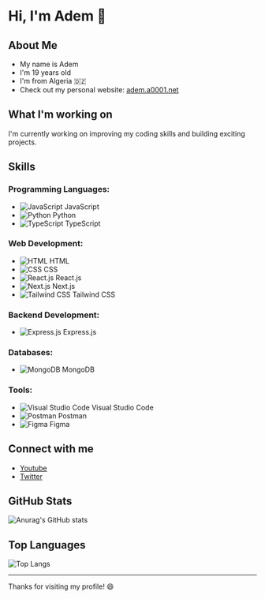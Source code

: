 # Hi, I'm Adem 👋
## About Me

*   My name is Adem
*   I'm 19 years old
*   I'm from Algeria 🇩🇿
*   Check out my personal website: [adem.a0001.net](https://adem.a0001.net)

## What I'm working on

<!-- Add information about your current projects here -->
I'm currently working on improving my coding skills and building exciting projects.

## Skills

### Programming Languages:
*   ![JavaScript](https://img.shields.io/badge/-JavaScript-F7DF1E?logo=javascript&logoColor=black) JavaScript
*   ![Python](https://img.shields.io/badge/-Python-3776AB?logo=python&logoColor=white) Python
*   ![TypeScript](https://img.shields.io/badge/-TypeScript-3178C6?logo=typescript&logoColor=white) TypeScript

### Web Development:
*   ![HTML](https://img.shields.io/badge/-HTML-E34F26?logo=html5&logoColor=white) HTML
*   ![CSS](https://img.shields.io/badge/-CSS-1572B6?logo=css3&logoColor=white) CSS
*   ![React.js](https://img.shields.io/badge/-React.js-61DAFB?logo=react&logoColor=black) React.js
*   ![Next.js](https://img.shields.io/badge/-Next.js-000000?logo=next.js&logoColor=white) Next.js
*   ![Tailwind CSS](https://img.shields.io/badge/-Tailwind%20CSS-38B2AC?logo=tailwindcss&logoColor=white) Tailwind CSS

### Backend Development:
*   ![Express.js](https://img.shields.io/badge/-Express.js-000000?logo=express&logoColor=white) Express.js

### Databases:
*   ![MongoDB](https://img.shields.io/badge/-MongoDB-47A248?logo=mongodb&logoColor=white) MongoDB

### Tools:
*   ![Visual Studio Code](https://img.shields.io/badge/-Visual%20Studio%20Code-0078D4?logo=visual-studio-code&logoColor=white) Visual Studio Code
*   ![Postman](https://img.shields.io/badge/-Postman-FF6C37?logo=postman&logoColor=white) Postman
*   ![Figma](https://img.shields.io/badge/-Figma-F24E1E?logo=figma&logoColor=white) Figma

## Connect with me

*   [Youtube](https://www.youtube.com/@a01adem)<br>
*   [Twitter](https://x.com/Adem_benziden)

## GitHub Stats

![Anurag's GitHub stats](https://github-readme-stats.vercel.app/api?username=a01adem&show_icons=true&theme=radical)

## Top Languages

![Top Langs](https://github-readme-stats.vercel.app/api/top-langs/?username=a01adem&layout=compact)

---

Thanks for visiting my profile! 😄
